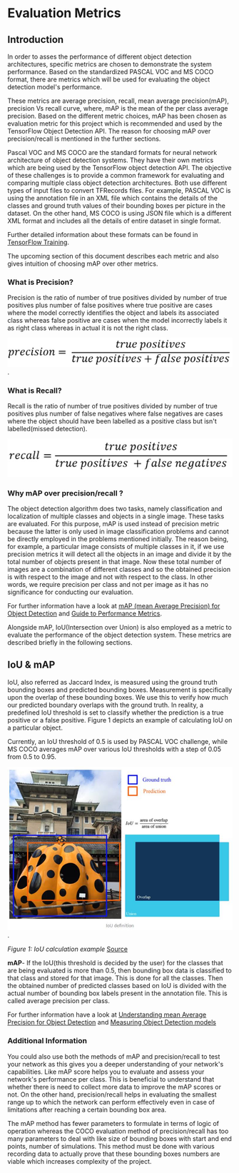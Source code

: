 # Evaluation Metrics

## Introduction

In order to asses the performance of different object detection architectures, specific metrics are chosen to demonstrate the system performance. Based on the standardized PASCAL VOC and MS COCO format, there are metrics which will be used for evaluating the object detection model's performance. 

These metrics are average precision, recall, mean average precision(mAP), precision Vs recall curve, where, mAP is the mean of the per class average precision. Based on the different metric choices, mAP has been chosen as evaluation metric for this project which is recommended and used by the TensorFlow Object Detection API. The reason for choosing mAP over precision/recall is mentioned in the further sections.

Pascal VOC  and MS COCO are the standard formats for neural network architecture of object detection systems. They have their own metrics which are being used by the TensorFlow object detection API. The objective of these challenges is to provide a common framework for evaluating and comparing multiple class object detection architectures. Both use different types of input files to convert TFRecords files. For example, PASCAL VOC is using the annotation file in an XML file which contains the details of the classes and ground truth values of their bounding boxes per picture in the dataset. On the other hand, MS COCO is using JSON file which is a different XML format and includes all the details of entire dataset in single format.

Further detailed information about these formats can be found in [TensorFlow Training](../../tensorflow_training/).

The upcoming section of this document describes each metric and also gives intuition of choosing mAP over other metrics. 

### What is Precision?

Precision is the ratio of number of true positives divided by number of true positives plus number of false positives where true positive are cases where the model correctly identifies the object and labels its associated class whereas false positive are cases when the model incorrectly labels it as right class whereas in actual it is not the right class.

![](doc_images/precision.jpeg).

### What is Recall?

Recall is the ratio of number of true positives divided by number of true positives plus number of false negatives where false negatives are cases where the object should have been labelled as a positive class but isn't labelled(missed detection). 

![](doc_images/recall.jpeg)

### Why mAP over precision/recall ?

The object detection algorithm does two tasks, namely classification and localization of multiple classes and objects in a single image. These tasks are evaluated. For this purpose, mAP is used instead of precision metric because the latter is only used in image classification problems and cannot be directly employed in the problems mentioned initially. The reason being, for example, a particular image consists of multiple classes in it, if we use precision metrics it will detect all the objects in an image and divide it by the total number of objects present in that image. Now these total number of images are a combination of different classes and so the obtained precision is with respect to the image and not with respect to the class. In other words, we require precision per class and not per image as it has no significance for conducting our evaluation.

For further information have a look at [mAP (mean Average Precision) for Object Detection](https://medium.com/@jonathan_hui/map-mean-average-precision-for-object-detection-45c121a31173 ) and [Guide to Performance Metrics](https://manalelaidouni.github.io/manalelaidouni.github.io/Evaluating-Object-Detection-Models-Guide-to-Performance-Metrics.html ).

Alongside mAP, IoU(Intersection over Union) is also employed as a metric to evaluate the performance of the object detection system. These metrics are described briefly in the following sections.

## IoU & mAP

IoU, also referred as Jaccard Index, is measured using the ground truth bounding boxes and predicted bounding boxes. Measurement is specifically upon the overlap of these bounding boxes. We use this to verify how much our predicted boundary overlaps with the ground truth. In reality, a predefined IoU threshold is set to classify whether the prediction is a true positive or a false positive. Figure 1 depicts an example of calculating IoU on a particular object. 

Currently, an IoU threshold of 0.5 is used by PASCAL VOC challenge, while MS COCO averages mAP over various IoU thresholds with a step of 0.05 from 0.5 to 0.95.



![img](doc_images/clip_image.jpeg).

*Figure 1: IoU calculation example* [Source](https://medium.com/@jonathan_hui/map-mean-average-precision-for-object-detection-45c121a31173)

**mAP**- If the IoU(this threshold is decided by the user) for the classes that are being evaluated is more than 0.5, then bounding box data is classified to that class and stored for that image. This is done for all the classes. Then the obtained number of predicted classes based on IoU is divided with the actual number of bounding box labels present in the annotation file. This is called average precision per class.

For further information have a look at [Understanding mean Average Precision for Object Detection](https://medium.com/analytics-vidhya/map-mean-average-precision-for-object-detection-with-simple-python-demonstration-dcc7b3850a07) and [Measuring Object Detection models](https://tarangshah.com/blog/2018-01-27/what-is-map-understanding-the-statistic-of-choice-for-comparing-object-detection-models/ )

### Additional Information

You could also use both the methods of mAP and precision/recall to test your network as this gives you a deeper understanding of your network's capabilities. Like mAP score helps you to evaluate and assess your network's performance per class. This is beneficial to understand that whether there is need to collect more data to improve the mAP scores or not. On the other hand, precision/recall helps in evaluating the smallest range up to which the network can perform effectively even in case of  limitations after reaching a certain bounding box area.

The mAP method has fewer parameters to formulate in terms of logic of operation whereas the COCO evaluation method of precision/recall has too many parameters to deal with like size of bounding boxes with start and end points, number of simulations. This method must be done with various recording data to actually prove that these bounding boxes numbers are viable which increases complexity of the project.   

